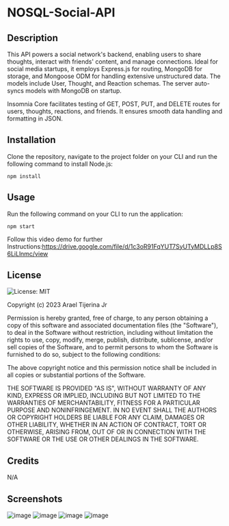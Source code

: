 # NOSQL-Social-API

## Description

This API powers a social network's backend, enabling users to share thoughts, interact with friends' content, and manage connections. Ideal for social media startups, it employs Express.js for routing, MongoDB for storage, and Mongoose ODM for handling extensive unstructured data. The models include User, Thought, and Reaction schemas. The server auto-syncs models with MongoDB on startup.

Insomnia Core facilitates testing of GET, POST, PUT, and DELETE routes for users, thoughts, reactions, and friends. It ensures smooth data handling and formatting in JSON.

## Installation

Clone the repository, navigate to the project folder on your CLI and run the following command to install Node.js:

```npm install```

## Usage

Run the following command on your CLI to run the application:

```npm start```

Follow this video demo for further Instructions:https://drive.google.com/file/d/1c3oR91FqYUT7SyUTyMDLLp8S6LiLlnmc/view

## License 

![License: MIT](https://img.shields.io/badge/License-MIT-yellow.svg)

Copyright (c) 2023 Arael Tijerina Jr

Permission is hereby granted, free of charge, to any person obtaining a copy
of this software and associated documentation files (the "Software"), to deal
in the Software without restriction, including without limitation the rights
to use, copy, modify, merge, publish, distribute, sublicense, and/or sell
copies of the Software, and to permit persons to whom the Software is
furnished to do so, subject to the following conditions:

The above copyright notice and this permission notice shall be included in all
copies or substantial portions of the Software.

THE SOFTWARE IS PROVIDED "AS IS", WITHOUT WARRANTY OF ANY KIND, EXPRESS OR
IMPLIED, INCLUDING BUT NOT LIMITED TO THE WARRANTIES OF MERCHANTABILITY,
FITNESS FOR A PARTICULAR PURPOSE AND NONINFRINGEMENT. IN NO EVENT SHALL THE
AUTHORS OR COPYRIGHT HOLDERS BE LIABLE FOR ANY CLAIM, DAMAGES OR OTHER
LIABILITY, WHETHER IN AN ACTION OF CONTRACT, TORT OR OTHERWISE, ARISING FROM,
OUT OF OR IN CONNECTION WITH THE SOFTWARE OR THE USE OR OTHER DEALINGS IN THE
SOFTWARE.

## Credits

N/A

## Screenshots

![image](https://github.com/AraelT8/NOSQL-Social-API/assets/60860293/1e9a9373-4799-4310-85bd-95994c63d183)
![image](https://github.com/AraelT8/NOSQL-Social-API/assets/60860293/eb37c637-e837-4370-9a30-6bdc42ab3862)
![image](https://github.com/AraelT8/NOSQL-Social-API/assets/60860293/d7fbe079-7732-45b7-ad0e-97a0f92e373a)
![image](https://github.com/AraelT8/NOSQL-Social-API/assets/60860293/dc491bde-b71d-49e5-a307-8d0c588292d1)
